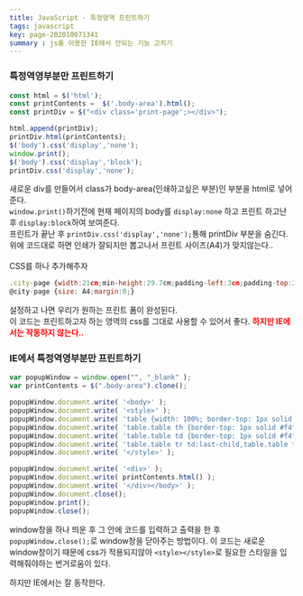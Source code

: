 ```yaml
---
title: JavaScript - 특정영역 프린트하기
tags: javascript
key: page-202010071341
summary : js를 이용한 IE에서 안되는 기능 고치기
---
```


### 특정역영부분만 프린트하기
```javascript
const html = $('html');
const printContents =  $('.body-area').html();
const printDiv = $("<div class='print-page';></div>");

html.append(printDiv);
printDiv.html(printContents);
$('body').css('display','none');
window.print();
$('body').css('display','block');
printDiv.css('display','none');
```
새로운 div를 만들어서 class가 body-area(인쇄하고싶은 부분)인 부분을 html로 넣어준다. <br/>
```window.print()```하기전에 현재 페이지의 body를 ```display:none``` 하고 프린트 하고난 후 ```display:block```하여 보여준다. <br/>
프린트가 끝난 후 ```printDiv.css('display','none');```통해 printDiv 부분을 숨긴다.  <br/>
위에 코드대로 하면 인쇄가 잘되지만 뽑고나서 프린트 사이즈(A4)가 맞지않는다..<br/>
<br/>
CSS를 하나 추가해주자
```javascript
.city-page {width:21cm;min-height:29.7cm;padding-left:3cm;padding-top:2cm;margin:0 auto;background:#eee;}
@city-page {size: A4;margin:0;}
```
설정하고 나면 우리가 원하는 프린트 폼이 완성된다.  <br/>
이 코드는 프린트하고자 하는 영역의 css를 그대로 사용할 수 있어서 좋다.
<b><font color="red"> 하지만 IE에서는 작동하지 않는다..</font> </b>

### IE에서 특정역영부분만 프린트하기
```javascript
var popupWindow = window.open("", "_blank" );
var printContents = $(".body-area").clone();

popupWindow.document.write( '<body>' );
popupWindow.document.write( '<style>' );
popupWindow.document.write( 'table {width: 100%; border-top: 1px solid #a0a2a7; background-color: #fff;max-width: 100%; margin-top: 10px; border-collapse: collapse;border-spacing: 0;}')
popupWindow.document.write( 'table.table th {border-top: 1px solid #f4f4f4; border-left: 0; border-right: 1px solid #dbdfe8; border-bottom: 1px solid #dbdfe8; text-align: center; vertical-align: middle;padding: 5px;background-color: #edf0f7;border-top: 1px solid #e3e8e9;font-size: 14px;color: #444; -webkit-print-color-adjust: exact;}' );
popupWindow.document.write( 'table.table td {border-top: 1px solid #f4f4f4; border-left: 0; border-right: 1px solid #dbdfe8; border-bottom: 1px solid #dbdfe8; text-align: center; vertical-align: middle;padding: 5px;}' );
popupWindow.document.write( 'table.table tr td:last-child,table.table tr th:last-child{border-right:0px;}' );
popupWindow.document.write( '</style>' );

popupWindow.document.write( '<div>' );
popupWindow.document.write( printContents.html() );
popupWindow.document.write( '</div></body>' );
popupWindow.document.close();
popupWindow.print();
popupWindow.close();
```
window창을 하나 띄운 후 그 안에 코드를 입력하고 출력을 한 후 ```popupWindow.close();```로 window창을 닫아주는 방법이다.
이 코드는 새로운 window창이기 때문에 css가 적용되지않아 ```<style></style>```로 필요한 스타일을 입력해줘야하는 번거로움이 있다. <br/>

하지만 IE에서는 잘 동작한다.

<br/><br/><br/><br/>
